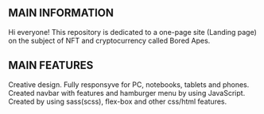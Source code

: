 MAIN INFORMATION
---------------------------------------------------------------------------------------------------------------------------------------
Hi everyone! This repository is dedicated to a one-page site (Landing page) on the subject of NFT and cryptocurrency called Bored Apes.

MAIN FEATURES
---------------------------------------------------------------------------------------------------------------------------------------
Creative design.
Fully responsyve for PC, notebooks, tablets and phones.
Created navbar with features and hamburger menu by using JavaScript.
Created by using sass(scss), flex-box and other css/html features.
